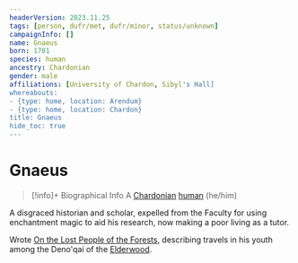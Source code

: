 ```yaml
---
headerVersion: 2023.11.25
tags: [person, dufr/met, dufr/minor, status/unknown]
campaignInfo: []
name: Gnaeus
born: 1701
species: human
ancestry: Chardonian
gender: male
affiliations: [University of Chardon, Sibyl's Hall]
whereabouts:
- {type: home, location: Arendum}
- {type: home, location: Chardon}
title: Gnaeus
hide_toc: true
---
```

# Gnaeus
>[!info]+ Biographical Info
> A [Chardonian](<../../gazetteer/west-coast/chardonian-empire/chardonian-empire.md>) [human](<../../species/humans/humans.md>) (he/him)
> 
> 
>> 

A disgraced historian and scholar, expelled from the Faculty for using enchantment magic to aid his research, now making a poor living as a tutor. 

Wrote [On the Lost People of the Forests](<../../things/books/on-the-lost-people-of-the-forests.md>), describing travels in his youth among the Deno'qai of the [Elderwood](<../../gazetteer/chasa-nahadi-watershed/elderwood.md>). 